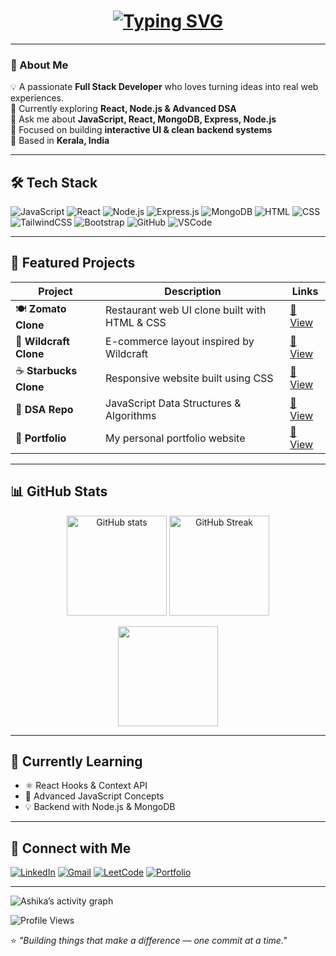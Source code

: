 <!-- Animated Typing Effect -->
<h1 align="center">
  <a href="https://git.io/typing-svg">
    <img src="https://readme-typing-svg.herokuapp.com?font=Fira+Code&weight=600&size=28&pause=1000&color=38BDF8&center=true&vCenter=true&width=600&lines=Hi+👋,+I'm+Ashika+Sivan;MERN+Stack+Developer;Passionate+Learner+%26+DSA+Enthusiast" alt="Typing SVG" />
  </a>
</h1>

---

### 🚀 About Me  
💡 A passionate **Full Stack Developer** who loves turning ideas into real web experiences.  
🌱 Currently exploring **React, Node.js & Advanced DSA**  
💬 Ask me about **JavaScript, React, MongoDB, Express, Node.js**  
🎯 Focused on building **interactive UI & clean backend systems**  
📍 Based in **Kerala, India**

---

## 🛠️ Tech Stack  

![JavaScript](https://img.shields.io/badge/JavaScript-F7DF1E?style=for-the-badge&logo=javascript&logoColor=black)
![React](https://img.shields.io/badge/React-20232A?style=for-the-badge&logo=react&logoColor=61DAFB)
![Node.js](https://img.shields.io/badge/Node.js-43853D?style=for-the-badge&logo=node.js&logoColor=white)
![Express.js](https://img.shields.io/badge/Express-000000?style=for-the-badge&logo=express&logoColor=white)
![MongoDB](https://img.shields.io/badge/MongoDB-4EA94B?style=for-the-badge&logo=mongodb&logoColor=white)
![HTML](https://img.shields.io/badge/HTML-E34F26?style=for-the-badge&logo=html5&logoColor=white)
![CSS](https://img.shields.io/badge/CSS-1572B6?style=for-the-badge&logo=css3&logoColor=white)
![TailwindCSS](https://img.shields.io/badge/TailwindCSS-38B2AC?style=for-the-badge&logo=tailwind-css&logoColor=white)
![Bootstrap](https://img.shields.io/badge/Bootstrap-563D7C?style=for-the-badge&logo=bootstrap&logoColor=white)
![GitHub](https://img.shields.io/badge/GitHub-181717?style=for-the-badge&logo=github)
![VSCode](https://img.shields.io/badge/VSCode-0078D4?style=for-the-badge&logo=visualstudiocode&logoColor=white)

---

## 💫 Featured Projects  

| Project | Description | Links |
|----------|--------------|-------|
| 🍽️ **Zomato Clone** | Restaurant web UI clone built with HTML & CSS | [🔗 View](https://github.com/Ashika-Sivan/zomato-clone) |
| 🎒 **Wildcraft Clone** | E-commerce layout inspired by Wildcraft | [🔗 View](https://github.com/Ashika-Sivan/wildcraft.in-clone) |
| ☕ **Starbucks Clone** | Responsive website built using CSS | [🔗 View](https://github.com/Ashika-Sivan/Starbucks) |
| 🧠 **DSA Repo** | JavaScript Data Structures & Algorithms | [🔗 View](https://github.com/Ashika-Sivan/DSA) |
| 💼 **Portfolio** | My personal portfolio website | [🔗 View](https://github.com/Ashika-Sivan/Portfolio) |

---

## 📊 GitHub Stats  

<p align="center">
  <img src="https://github-readme-stats.vercel.app/api?username=Ashika-Sivan&show_icons=true&theme=tokyonight" alt="GitHub stats" height="160"/>
  <img src="https://github-readme-streak-stats.herokuapp.com/?user=Ashika-Sivan&theme=tokyonight" alt="GitHub Streak" height="160"/>
</p>

<p align="center">
  <img src="https://github-readme-stats.vercel.app/api/top-langs/?username=Ashika-Sivan&layout=compact&theme=tokyonight" height="160"/>
</p>

---

## 🌱 Currently Learning  
- ⚛️ React Hooks & Context API  
- 🧠 Advanced JavaScript Concepts  
- 💡 Backend with Node.js & MongoDB  

---

## 🤝 Connect with Me  

[![LinkedIn](https://img.shields.io/badge/LinkedIn-0077B5?style=for-the-badge&logo=linkedin&logoColor=white)](https://linkedin.com/in/)
[![Gmail](https://img.shields.io/badge/Gmail-D14836?style=for-the-badge&logo=gmail&logoColor=white)](mailto:yourmail@gmail.com)
[![LeetCode](https://img.shields.io/badge/LeetCode-FFA116?style=for-the-badge&logo=leetcode&logoColor=black)](https://leetcode.com/)
[![Portfolio](https://img.shields.io/badge/Portfolio-38BDF8?style=for-the-badge&logo=react&logoColor=white)](#)

---

![Ashika’s activity graph](https://github-readme-activity-graph.vercel.app/graph?username=Ashika-Sivan&theme=react-dark)

![Profile Views](https://komarev.com/ghpvc/?username=Ashika-Sivan&color=blueviolet)


⭐ *"Building things that make a difference — one commit at a time."*  
